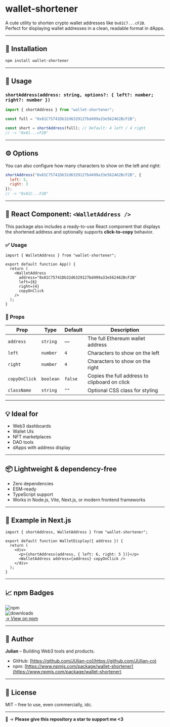 # wallet-shortener

A cute utility to shorten crypto wallet addresses like `0x81C7...cF2B`.  
Perfect for displaying wallet addresses in a clean, readable format in dApps.

---

## 🚀 Installation

```bash
npm install wallet-shortener
```

---

## 🔧 Usage

### `shortAddress(address: string, options?: { left?: number; right?: number })`

```js
import { shortAddress } from "wallet-shortener";

const full = "0x81C75741Db32d6329127bd499a33e562462BcF2B";

const short = shortAddress(full); // Default: 4 left / 4 right
// -> "0x81...cF2B"
```

---

## ⚙️ Options

You can also configure how many characters to show on the left and right:

```js
shortAddress("0x81C75741Db32d6329127bd499a33e562462BcF2B", {
  left: 5,
  right: 3
});
// -> "0x81C...F2B"
```

---

## 🧩 React Component: `<WalletAddress />`

This package also includes a ready-to-use React component that displays the shortened address and optionally supports **click-to-copy** behavior.

### ✅ Usage

```tsx
import { WalletAddress } from "wallet-shortener";

export default function App() {
  return (
    <WalletAddress
      address="0x81C75741Db32d6329127bd499a33e562462BcF2B"
      left={6}
      right={4}
      copyOnClick
    />
  );
}
```

### 🔁 Props

| Prop         | Type     | Default | Description                                  |
|--------------|----------|---------|----------------------------------------------|
| `address`    | `string` | —       | The full Ethereum wallet address             |
| `left`       | `number` | `4`     | Characters to show on the left               |
| `right`      | `number` | `4`     | Characters to show on the right              |
| `copyOnClick`| `boolean`| `false` | Copies the full address to clipboard on click|
| `className`  | `string` | `""`    | Optional CSS class for styling               |

---

## 💡 Ideal for

- Web3 dashboards  
- Wallet UIs  
- NFT marketplaces  
- DAO tools  
- dApps with address display  

---

## 📦 Lightweight & dependency-free

- Zero dependencies  
- ESM-ready  
- TypeScript support  
- Works in Node.js, Vite, Next.js, or modern frontend frameworks  

---

## 🧪 Example in Next.js

```tsx
import { shortAddress, WalletAddress } from "wallet-shortener";

export default function WalletDisplay({ address }) {
  return (
    <div>
      <p>{shortAddress(address, { left: 6, right: 5 })}</p>
      <WalletAddress address={address} copyOnClick />
    </div>
  );
}
```

---

## 📈 npm Badges

![npm](https://img.shields.io/npm/v/wallet-shortener)  
![downloads](https://img.shields.io/npm/dm/wallet-shortener)  
[→ View on npm](https://www.npmjs.com/package/wallet-shortener)

---

## 🧠 Author

**Julian** – Building Web3 tools and products.

- GitHub: [https://github.com/JUlian-co](https://github.com/JUlian-co)  
- npm: [https://www.npmjs.com/package/wallet-shortener](https://www.npmjs.com/package/wallet-shortener)

---

## 📜 License

MIT – free to use, even commercially, idc.

---

🌟 → **Please give this repository a star to support me <3**